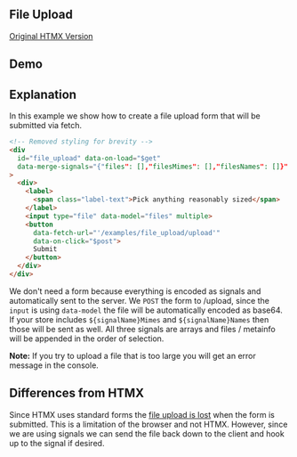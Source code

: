 ## File Upload

[Original HTMX Version](https://htmx.org/examples/file-upload/)

## Demo

<div
    id="file_upload"
    data-on-load="$get('/examples/file_upload/data')"
>
</div>

## Explanation

In this example we show how to create a file upload form that will be submitted via fetch.

```html
<!-- Removed styling for brevity -->
<div
  id="file_upload" data-on-load="$get"
  data-merge-signals="{"files": [],"filesMimes": [],"filesNames": []}"
>
  <div>
    <label>
      <span class="label-text">Pick anything reasonably sized</span>
    </label>
    <input type="file" data-model="files" multiple>
    <button
      data-fetch-url="'/examples/file_upload/upload'"
      data-on-click="$post">
      Submit
    </button>
  </div>
</div>
```

We don't need a form because everything is encoded as signals and automatically sent to the server.
We `POST` the form to /upload, since the `input` is using `data-model` the file will be automatically encoded as base64. If your store includes `${signalName}Mimes` and `${signalName}Names` then those will be sent as well. All three signals are arrays and files / metainfo will be appended in the order of selection.

**Note:** If you try to upload a file that is too large you will get an error message in the console.

## Differences from HTMX

Since HTMX uses standard forms the [file upload is lost](https://htmx.org/examples/file-upload-input/) when the form is submitted. This is a limitation of the browser and not HTMX. However, since we are using signals we can send the file back down to the client and hook up to the signal if desired.
